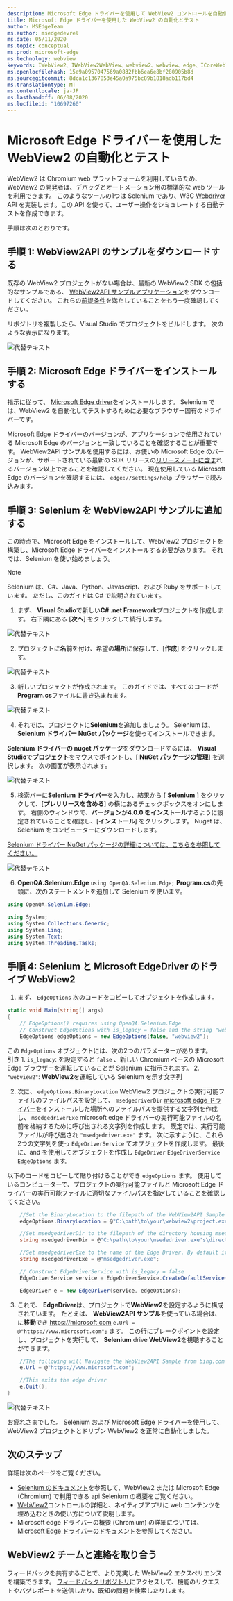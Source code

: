 ```yaml
---
description: Microsoft Edge ドライバーを使用して WebView2 コントロールを自動化およびテストする
title: Microsoft Edge ドライバーを使用した WebView2 の自動化とテスト
author: MSEdgeTeam
ms.author: msedgedevrel
ms.date: 05/11/2020
ms.topic: conceptual
ms.prod: microsoft-edge
ms.technology: webview
keywords: IWebView2、IWebView2WebView、webview2、webview、edge、ICoreWebView2、ICoreWebView2Controller、Selenium、Microsoft Edge Driver
ms.openlocfilehash: 15e9a0957047569a0832fbb6ea6e8bf280905b8d
ms.sourcegitcommit: 8dca1c1367853e45a0a975bc89b1818adb117bd4
ms.translationtype: MT
ms.contentlocale: ja-JP
ms.lasthandoff: 06/08/2020
ms.locfileid: "10697260"
---
```

# Microsoft Edge ドライバーを使用した WebView2 の自動化とテスト

WebView2 は Chromium web プラットフォームを利用しているため、WebView2 の開発者は、デバッグとオートメーション用の標準的な web ツールを利用できます。 このようなツールの1つは Selenium であり、W3C [Webdriver](https://www.w3.org/TR/webdriver2/) API を実装します。この API を使って、ユーザー操作をシミュレートする自動テストを作成できます。

手順は次のとおりです。

## 手順 1: WebView2API のサンプルをダウンロードする

既存の WebView2 プロジェクトがない場合は、最新の WebView2 SDK の包括的なサンプルである、 [WebView2API サンプルアプリケーション](https://github.com/MicrosoftEdge/WebView2Samples/tree/master/WebView2APISample#webview2-api-sample)をダウンロードしてください。 これらの[前提条件](https://github.com/MicrosoftEdge/WebView2Samples/tree/master/WebView2APISample#prerequisites)を満たしていることをもう一度確認してください。

リポジトリを複製したら、Visual Studio でプロジェクトをビルドします。 次のような表示になります。

![代替テキスト](../media/webdriver/sample-app.png)

## 手順 2: Microsoft Edge ドライバーをインストールする

指示に従って、 [Microsoft Edge driver](https://docs.microsoft.com/microsoft-edge/webdriver-chromium#download-microsoft-edge-driver)をインストールします。 Selenium では、WebView2 を自動化してテストするために必要なブラウザー固有のドライバーです。

Microsoft Edge ドライバーのバージョンが、アプリケーションで使用されている Microsoft Edge のバージョンと一致していることを確認することが重要です。 WebView2API サンプルを使用するには、お使いの Microsoft Edge のバージョンが、サポートされている最新の SDK リリースの[リリースノートに含ま](https://docs.microsoft.com/microsoft-edge/hosting/webview2/releasenotes)れるバージョン以上であることを確認してください。 現在使用している Microsoft Edge のバージョンを確認するには、 `edge://settings/help` ブラウザーで読み込みます。

## 手順 3: Selenium を WebView2API サンプルに追加する

この時点で、Microsoft Edge をインストールして、WebView2 プロジェクトを構築し、Microsoft Edge ドライバーをインストールする必要があります。 それでは、Selenium を使い始めましょう。

> [!NOTE]
> Selenium は、C#、Java、Python、Javascript、および Ruby をサポートしています。 ただし、このガイドは C# で説明されています。

1. まず、 **Visual Studio**で新しい**C# .net Framework**プロジェクトを作成します。 右下隅にある [**次へ**] をクリックして続行します。

![代替テキスト](../media/webdriver/new-project.png)

2. プロジェクトに**名前**を付け、希望の**場所**に保存して、[**作成**] をクリックします。

![代替テキスト](../media/webdriver/app-create.png)

3. 新しいプロジェクトが作成されます。 このガイドでは、すべてのコードが**Program.cs**ファイルに書き込まれます。

![代替テキスト](../media/webdriver/start-app.png)

4. それでは、プロジェクトに**Selenium**を追加しましょう。 Selenium は、 **Selenium ドライバー NuGet パッケージ**を使ってインストールできます。

**Selenium ドライバーの nuget パッケージ**をダウンロードするには、 **Visual Studio**で**プロジェクト**をマウスでポイントし、[ **NuGet パッケージの管理**] を選択します。 次の画面が表示されます。

![代替テキスト](../media/webdriver/download-nuget.png)

5. 検索バーに**Selenium ドライバー**を入力し、結果から [ **Selenium** ] をクリックして、[**プレリリースを含める**] の横にあるチェックボックスをオンにします。 右側のウィンドウで、**バージョン**が**4.0.0 をインストール**するように設定されていることを確認し、[**インストール**] をクリックします。 Nuget は、Selenium をコンピューターにダウンロードします。

[Selenium ドライバー NuGet パッケージの詳細については、こちらを参照してください。](https://www.nuget.org/packages/Selenium.WebDriver/4.0.0-alpha04)

![代替テキスト](../media/webdriver/nuget.png)

6. **OpenQA.Selenium.Edge** ```using OpenQA.Selenium.Edge;``` **Program.cs**の先頭に、次のステートメントを追加して Selenium を使います。

```csharp
using OpenQA.Selenium.Edge;

using System;
using System.Collections.Generic;
using System.Linq;
using System.Text;
using System.Threading.Tasks;
```

## 手順 4: Selenium と Microsoft EdgeDriver のドライブ WebView2

1. まず、 `EdgeOptions` 次のコードをコピーしてオブジェクトを作成します。

```csharp
static void Main(string[] args)
{
    // EdgeOptions() requires using OpenQA.Selenium.Edge
    // Construct EdgeOptions with is_legacy = false and the string "webview2"
    EdgeOptions edgeOptions = new EdgeOptions(false, "webview2");
```

この `EdgeOptions` オブジェクトには、次の2つのパラメーターがあります。
\
    **引き**
    1. `is_legacy`: を設定すると `false` 、新しい Chromium ベースの Microsoft Edge ブラウザーを運転していることが Selenium に指示されます。
    2. `"webview2"`: **WebView2**を運転している Selenium を示す文字列

2. 次に、 `edgeOptions.BinaryLocation` WebView2 プロジェクトの実行可能ファイルのファイルパスを設定して、 `msedgedriverDir` [microsoft edge ドライバー](https://developer.microsoft.com/microsoft-edge/tools/webdriver/#downloads)をインストールした場所へのファイルパスを提供する文字列を作成し、 `msedgedriverExe` microsoft edge ドライバーの実行可能ファイルの名前を格納するために呼び出される文字列を作成します。 既定では、実行可能ファイルが呼び出され `"msedgedriver.exe"` ます。 次に示すように、これら2つの文字列を使っ `EdgeDriverService` てオブジェクトを作成します。 最後に、and を使用してオブジェクトを作成し `EdgeDriver` `EdgeDriverService` `EdgeOptions` ます。

以下のコードをコピーして貼り付けることができ `edgeOptions` ます。 使用しているコンピューターで、プロジェクトの実行可能ファイルと Microsoft Edge ドライバーの実行可能ファイルに適切なファイルパスを指定していることを確認してください。

```csharp
    //Set the BinaryLocation to the filepath of the WebView2API Sample's executable
    edgeOptions.BinaryLocation = @"C:\path\to\your\webview2\project.exe";

    //Set msedgedriverDir to the filepath of the directory housing msedgedriver.exe
    string msedgedriverDir = @"C:\path\to\your\msededriver.exe's\directory";

    //Set msedgedriverExe to the name of the Edge Driver. By default it is:
    string msedgedriverExe = @"msedgedriver.exe";

    // Construct EdgeDriverService with is_legacy = false  
    EdgeDriverService service = EdgeDriverService.CreateDefaultService(msedgedriverDir, msedgedriverExe, false);

    EdgeDriver e = new EdgeDriver(service, edgeOptions);
```

3. これで、 **EdgeDriver**は、プロジェクトで**WebView2**を設定するように構成されています。 たとえば、 **WebView2API サンプル**を使っている場合は、に**移動**でき <https://microsoft.com> ```e.Url = @"https://www.microsoft.com";``` ます。 この行にブレークポイントを設定し、プロジェクトを実行して、 **Selenium** drive **WebView2**を視聴することができます。

```csharp
    //The following will Navigate the WebView2API Sample from bing.com to microsoft.com
    e.Url = @"https://www.microsoft.com";

    //This exits the edge driver
    e.Quit();
}
```

![代替テキスト](../media/webdriver/microsoft.png)

お疲れさまでした。 Selenium および Microsoft Edge ドライバーを使用して、WebView2 プロジェクトとドリブン WebView2 を正常に自動化しました。

## 次のステップ

詳細は次のページをご覧ください。

- [Selenium のドキュメント](https://www.selenium.dev/documentation/en/webdriver/)を参照して、WebView2 または Microsoft Edge (Chromium) で利用できる api Selenium の概要をご覧ください。
- [WebView2](https://docs.microsoft.com/microsoft-edge/hosting/webview2)コントロールの詳細と、ネイティブアプリに web コンテンツを埋め込むときの使い方について説明します。
- Microsoft edge ドライバーの概要 (Chromium) の詳細については、 [Microsoft Edge ドライバーのドキュメント](https://docs.microsoft.com/microsoft-edge/webdriver-chromium)を参照してください。

## WebView2 チームと連絡を取り合う  

フィードバックを共有することで、より充実した WebView2 エクスペリエンスを構築できます。 [フィードバックリポジトリ](https://github.com/MicrosoftEdge/WebViewFeedback)にアクセスして、機能のリクエストやバグレポートを送信したり、既知の問題を検索したりします。
